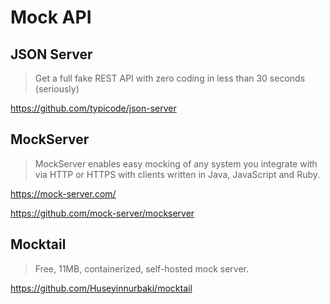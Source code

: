 # Mock API

## JSON Server

> Get a full fake REST API with zero coding in less than 30 seconds (seriously)

<https://github.com/typicode/json-server>

## MockServer

> MockServer enables easy mocking of any system you integrate
> with via HTTP or HTTPS with clients written in Java, JavaScript and Ruby.

<https://mock-server.com/>

<https://github.com/mock-server/mockserver>

## Mocktail

> Free, 11MB, containerized, self-hosted mock server.

<https://github.com/Huseyinnurbaki/mocktail>
